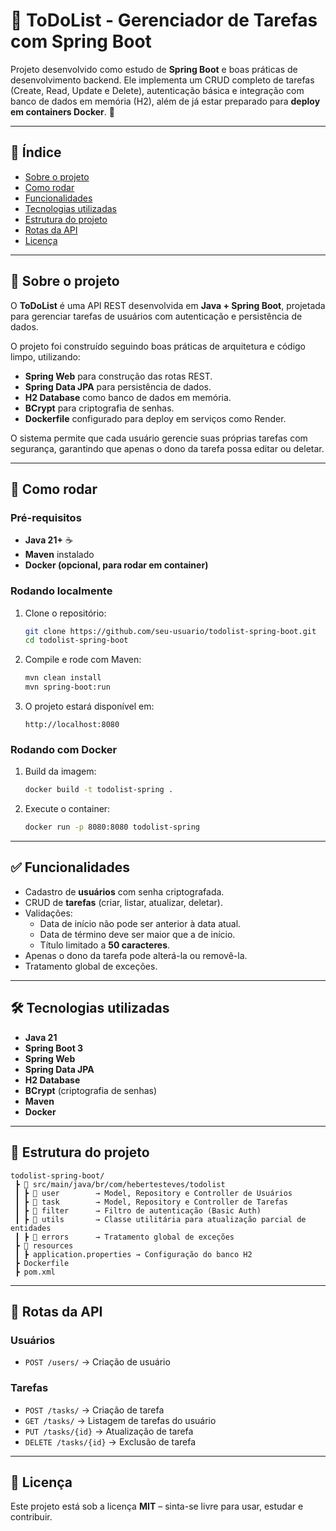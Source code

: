 # 📝 ToDoList - Gerenciador de Tarefas com Spring Boot  

Projeto desenvolvido como estudo de **Spring Boot** e boas práticas de desenvolvimento backend. Ele implementa um CRUD completo de tarefas (Create, Read, Update e Delete), autenticação básica e integração com banco de dados em memória (H2), além de já estar preparado para **deploy em containers Docker**. 🚀  

---

## 📌 Índice  
- [Sobre o projeto](#sobre-o-projeto-)  
- [Como rodar](#como-rodar-)  
- [Funcionalidades](#funcionalidades-)  
- [Tecnologias utilizadas](#tecnologias-utilizadas-)  
- [Estrutura do projeto](#estrutura-do-projeto-)  
- [Rotas da API](#rotas-da-api-)  
- [Licença](#licença-)  

---

## 🔗 Sobre o projeto  

O **ToDoList** é uma API REST desenvolvida em **Java + Spring Boot**, projetada para gerenciar tarefas de usuários com autenticação e persistência de dados.  

O projeto foi construído seguindo boas práticas de arquitetura e código limpo, utilizando:  

- **Spring Web** para construção das rotas REST.  
- **Spring Data JPA** para persistência de dados.  
- **H2 Database** como banco de dados em memória.  
- **BCrypt** para criptografia de senhas.  
- **Dockerfile** configurado para deploy em serviços como Render.  

O sistema permite que cada usuário gerencie suas próprias tarefas com segurança, garantindo que apenas o dono da tarefa possa editar ou deletar.  

---

## 🔧 Como rodar  

### Pré-requisitos  
- **Java 21+** ☕  
- **Maven** instalado  
- **Docker (opcional, para rodar em container)**  

### Rodando localmente  

1. Clone o repositório:  
   ```bash
   git clone https://github.com/seu-usuario/todolist-spring-boot.git
   cd todolist-spring-boot
   ```

2. Compile e rode com Maven:  
   ```bash
   mvn clean install
   mvn spring-boot:run
   ```

3. O projeto estará disponível em:  
   ```
   http://localhost:8080
   ```

### Rodando com Docker  

1. Build da imagem:  
   ```bash
   docker build -t todolist-spring .
   ```

2. Execute o container:  
   ```bash
   docker run -p 8080:8080 todolist-spring
   ```

---

## ✅ Funcionalidades  

- Cadastro de **usuários** com senha criptografada.  
- CRUD de **tarefas** (criar, listar, atualizar, deletar).  
- Validações:  
  - Data de início não pode ser anterior à data atual.  
  - Data de término deve ser maior que a de início.  
  - Título limitado a **50 caracteres**.  
- Apenas o dono da tarefa pode alterá-la ou removê-la.  
- Tratamento global de exceções.  

---

## 🛠️ Tecnologias utilizadas  

- **Java 21**  
- **Spring Boot 3**  
- **Spring Web**  
- **Spring Data JPA**  
- **H2 Database**  
- **BCrypt** (criptografia de senhas)  
- **Maven**  
- **Docker**  

---

## 📂 Estrutura do projeto  

```
todolist-spring-boot/
 ┣ 📂 src/main/java/br/com/hebertesteves/todolist
 ┃ ┣ 📂 user        → Model, Repository e Controller de Usuários
 ┃ ┣ 📂 task        → Model, Repository e Controller de Tarefas
 ┃ ┣ 📂 filter      → Filtro de autenticação (Basic Auth)
 ┃ ┣ 📂 utils       → Classe utilitária para atualização parcial de entidades
 ┃ ┣ 📂 errors      → Tratamento global de exceções
 ┣ 📂 resources
 ┃ ┣ application.properties → Configuração do banco H2
 ┣ Dockerfile
 ┣ pom.xml
```

---

## 🔀 Rotas da API  

### Usuários  
- `POST /users/` → Criação de usuário  

### Tarefas  
- `POST /tasks/` → Criação de tarefa  
- `GET /tasks/` → Listagem de tarefas do usuário  
- `PUT /tasks/{id}` → Atualização de tarefa  
- `DELETE /tasks/{id}` → Exclusão de tarefa  

---

## 📜 Licença  

Este projeto está sob a licença **MIT** – sinta-se livre para usar, estudar e contribuir.  
